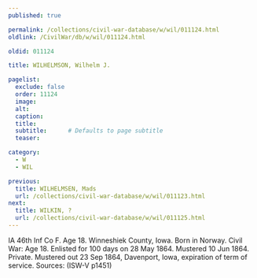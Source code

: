 ```yaml
---
published: true

permalink: /collections/civil-war-database/w/wil/011124.html
oldlink: /CivilWar/db/w/wil/011124.html

oldid: 011124

title: WILHELMSON, Wilhelm J.

pagelist:
  exclude: false
  order: 11124
  image: 
  alt:
  caption:
  title:
  subtitle:      # Defaults to page subtitle
  teaser:

category: 
  - W 
  - WIL

previous:
  title: WILHELMSEN, Mads
  url: /collections/civil-war-database/w/wil/011123.html  
next:
  title: WILKIN, ?
  url: /collections/civil-war-database/w/wil/011125.html   
---
```

IA 46th Inf Co F. Age 18. Winneshiek County, Iowa. Born in Norway. Civil War: Age 18. Enlisted for 100 days on 28 May 1864. Mustered 10 Jun 1864. Private. Mustered out 23 Sep 1864, Davenport, Iowa, expiration of term of service. Sources: (ISW-V p1451)